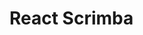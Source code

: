 # React Scrimba

<!-- - [Cat contacts](https://cat-contacts-by-s4ch1.netlify.app/)
- [Meme Generator]() -->
